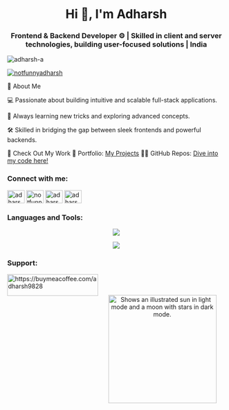 
<h1 align="center">Hi 👋, I'm Adharsh</h1>
<h3 align="center">Frontend & Backend Developer ⚙️ | Skilled in client and server technologies, building user-focused solutions | India</h3>

<p align="left"> <img src="https://komarev.com/ghpvc/?username=adharsh-a&label=Profile%20views&color=0e75b6&style=flat" alt="adharsh-a" /> </p>

<p align="left"> <a href="https://twitter.com/notfunnyadharsh" target="_blank"><img src="https://img.shields.io/twitter/follow/notfunnyadharsh?logo=twitter&style=for-the-badge" alt="notfunnyadharsh" /></a> </p>

🚀 About Me

💻 Passionate about building intuitive and scalable full-stack applications.

🌱 Always learning new tricks and exploring advanced concepts.

🛠️ Skilled in bridging the gap between sleek frontends and powerful backends.

🔗 Check Out My Work
🌟 Portfolio: [My Projects](https://portfolio-adharsh.vercel.app/)
🧑‍💻 GitHub Repos: [Dive into my code here!](https://github.com/adharsh-A?tab=repositories)

<h3 align="left">Connect with me:</h3>
<p align="left">
<a href="https://dev.to/adharsh" target="_blank"><img align="center" src="https://raw.githubusercontent.com/rahuldkjain/github-profile-readme-generator/master/src/images/icons/Social/devto.svg" alt="adharsh" height="30" width="40" /></a>
<a href="https://twitter.com/notfunnyadharsh" target="_blank"><img align="center" src="https://raw.githubusercontent.com/rahuldkjain/github-profile-readme-generator/master/src/images/icons/Social/twitter.svg" alt="notfunnyadharsh" height="30" width="40" /></a>
<a href="https://www.linkedin.com/in/adharsh-b-6847a3235/" target="_blank"><img align="center" src="https://raw.githubusercontent.com/rahuldkjain/github-profile-readme-generator/master/src/images/icons/Social/linked-in-alt.svg" alt="adharsh-boddul-6847a3235" height="30" width="40" /></a>
<a href="https://instagram.com/adharsh.pvt" target="_blank"><img align="center" src="https://raw.githubusercontent.com/rahuldkjain/github-profile-readme-generator/master/src/images/icons/Social/instagram.svg" alt="adharsh.pvt" height="30" width="40" /></a>
</p>

<h3>Languages and Tools:</h3>

<p align="center">
<img src="https://skillicons.dev/icons?i=html,css,js,ts,nextjs,nodejs,express,react,tailwind,postgres,mongodb,mysql,redux,aws,remix,scss,git,jest,postman,vscode,visualstudio,vercel,vite,supabase,styledcomponents,sass,prisma,powershell,firebase,express,npm,redis,vitest"/>
</p>



  <div style="display: flex; justify-content: center; align-items: center; gap: 20px; margin-bottom: 20px;">
    <img src="https://github-readme-activity-graph.vercel.app/graph?username=adharsh-a&theme=xcode&hide_border=true" />
  </div>


<h3 align="left">Support:</h3>
<p><a href="https://www.buymeacoffee.com/https://buymeacoffee.com/adharsh9828"> <img align="left" src="https://cdn.buymeacoffee.com/buttons/v2/default-yellow.png" height="50" width="210" alt="https://buymeacoffee.com/adharsh9828" /></a></p><br><br>
<p align="center">
   <img  alt="Shows an illustrated sun in light mode and a moon with stars in dark mode." src="https://user-images.githubusercontent.com/74038190/216644497-1951db19-8f3d-4e44-ac08-8e9d7e0d94a7.gif"  width="250" >
</p>

